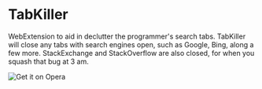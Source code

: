 # TabKiller
WebExtension to aid in declutter the programmer's search tabs. TabKiller will close any tabs with search engines open, such as Google, Bing, along a few more. StackExchange and StackOverflow are also closed, for when you squash that bug at 3 am.

![Get it on Opera](https://dev.opera.com/extensions/branding-guidelines/addons_206x58_en@2x.png "Opera")
